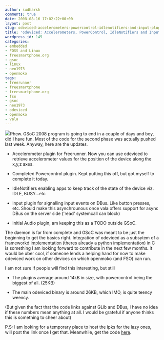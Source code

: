 ```yaml
---
author: sudharsh
comments: true
date: 2008-08-16 17:02:22+00:00
layout: post
slug: odeviced-accelerometers-powercontrol-idlenotifiers-and-input-plugins
title: 'odeviced: Accelerometers, PowerControl, IdleNotifiers and Input plugins'
wordpress_id: 145
categories:
- embedded
- FOSS and Linux
- freesmartphone.org
- gsoc
- linux
- neo1973
- openmoko
tags:
- freerunner
- freesmartphone
- freesmartphone.org
- fso
- gsoc
- neo1973
- odeviced
- openmoko
- vala
---
```


[![](http://sudharsh.files.wordpress.com/2008/08/screenshot-1.png)](http://sudharsh.files.wordpress.com/2008/08/screenshot-1.png)Phew. GSoC 2008 program is going to end in a couple of days and boy, did I have fun. Most of the code for the second phase was actually pushed last week. Anyway, here are the updates.



	
  * Accelerometer plugin for Freerunner. Now you can use odeviced to retrieve accelerometer values for the position of the device along the x,y,z axes.

	
  * Completed Powercontrol plugin. Kept putting this off, but got myself to complete it today.

	
  * IdleNotifiers enabling apps to keep track of the state of the device viz. IDLE, BUSY...etc

	
  * Input plugin for signalling input events on DBus. Like button presses, etc. Should make this asynchrounous once vala offers support for async DBus on the server side ('read' systemcall can block)

	
  * Initial Audio plugin, am keeping this as a TODO outside GSoC.


The daemon is far from complete and GSoC was meant to be just the beginning to get the basics right. Integration of odeviced as a subsytem of a frameworkd implementation (theres already a python implementation) in C is something I am looking forward to contribute in the next few months. It would be uber cool, if someone lends a helping hand for now to make odeviced work on other devices on which openmoko (and FSO) can run.

I am not sure if people will find this interesting, but still

	
  * The plugins average around 14kB in size, with powercontrol being the biggest of all. (25KB)

	
  * The main odeviced binary is around 26KB, which IMO, is quite teency weency.


(But given the fact that the code links against GLib and DBus, I have no idea if these numbers mean anything at all. I would be grateful if anyone thinks this is something to cheer about)

P.S: I am looking for a temporary place to host the ipks for the lazy ones, will post the link once I get that. Meanwhile, get the code [here](http://git.freesmartphone.org/?p=openmoko-gsoc2008.git;a=summary).
